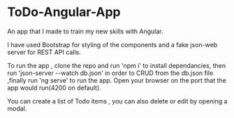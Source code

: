 # ToDo-Angular-App

An app that I made to train my new skills with Angular.

I have used Bootstrap for styling of the components and a fake json-web server for REST API calls.

To run the app , clone the repo and run 'npm i' to install dependancies, then run 'json-server --watch db.json' in order to CRUD from the db.json file ,finally run 'ng serve' to run the app. Open your browser on the port that the app would run(4200 on default). 

You can create a list of Todo items , you can also delete or edit by opening a modal.
